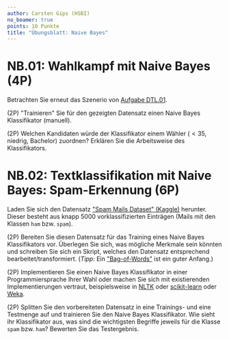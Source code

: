 ```yaml
---
author: Carsten Gips (HSBI)
no_beamer: true
points: 10 Punkte
title: "Übungsblatt: Naive Bayes"
---
```


# NB.01: Wahlkampf mit Naive Bayes (4P)

Betrachten Sie erneut das Szenerio von [Aufgabe DTL.01](sheet-dtl.md).

(2P) "Trainieren" Sie für den gezeigten Datensatz einen Naive Bayes Klassifikator
(manuell).

(2P) Welchen Kandidaten würde der Klassifikator einem Wähler ($< 35$, niedrig,
Bachelor) zuordnen? Erklären Sie die Arbeitsweise des Klassifikators.

# NB.02: Textklassifikation mit Naive Bayes: Spam-Erkennung (6P)

Laden Sie sich den Datensatz ["Spam Mails Dataset"
(Kaggle)](https://www.kaggle.com/datasets/venky73/spam-mails-dataset) herunter.
Dieser besteht aus knapp 5000 vorklassifizierten Einträgen (Mails mit den Klassen
`ham` bzw. `spam`).

(2P) Bereiten Sie diesen Datensatz für das Training eines Naive Bayes Klassifikators
vor. Überlegen Sie sich, was mögliche Merkmale sein könnten und schreiben Sie sich
ein Skript, welches den Datensatz entsprechend bearbeitet/transformiert. (*Tipp*:
Ein ["Bag-of-Words"](https://en.wikipedia.org/wiki/Bag-of-words_model) ist ein guter
Anfang.)

(2P) Implementieren Sie einen Naive Bayes Klassifikator in einer Programmiersprache
Ihrer Wahl oder machen Sie sich mit existierenden Implementierungen vertraut,
beispielsweise in [NLTK](https://www.nltk.org/index.html) oder
[scikit-learn](https://scikit-learn.org/stable/index.html) oder
[Weka](https://waikato.github.io/weka-wiki/).

(2P) Splitten Sie den vorbereiteten Datensatz in eine Trainings- und eine Testmenge
auf und trainieren Sie den Naive Bayes Klassifikator. Wie sieht ihr Klassifikator
aus, was sind die wichtigsten Begriffe jeweils für die Klasse `spam` bzw. `ham`?
Bewerten Sie das Testergebnis.
